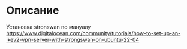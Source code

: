 # Описание

Установка stronswan по мануалу https://www.digitalocean.com/community/tutorials/how-to-set-up-an-ikev2-vpn-server-with-strongswan-on-ubuntu-22-04